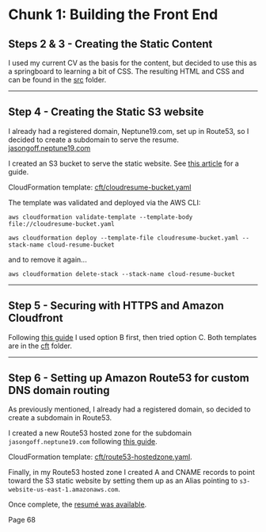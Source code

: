 # Chunk 1: Building the Front End
## Steps 2 & 3 - Creating the Static Content
I used my current CV as the basis for the content, but decided to use this as a springboard to learning a bit of CSS.  The resulting HTML and CSS and can be found in the [src](src) folder.

---
## Step 4 - Creating the Static S3 website
I already had a registered domain, Neptune19.com, set up in Route53, so I decided to create a subdomain to serve the resume. [jasongoff.neptune19.com](http://jasongoff.neptune19.com)

I created an S3 bucket to serve the static website.  See [this article](https://docs.aws.amazon.com/AmazonS3/latest/userguide/HostingWebsiteOnS3Setup.html) for a guide.

CloudFormation template: [cft/cloudresume-bucket.yaml](cft/cloudresume-bucket.yaml)

The template was validated and deployed via the AWS CLI:
```
aws cloudformation validate-template --template-body file://cloudresume-bucket.yaml

aws cloudformation deploy --template-file cloudresume-bucket.yaml --stack-name cloud-resume-bucket
```
and to remove it again...
```
aws cloudformation delete-stack --stack-name cloud-resume-bucket
```

---
## Step 5 - Securing with HTTPS and Amazon Cloudfront
Following [this guide](https://aws.amazon.com/blogs/networking-and-content-delivery/amazon-s3-amazon-cloudfront-a-match-made-in-the-cloud/) I used option B first, then tried option C.  Both templates are in the [cft](cft/) folder.

---
## Step 6 - Setting up Amazon Route53 for custom DNS domain routing
As previously mentioned, I already had a registered domain, so decided to create a subdomain in Route53.

I created a new Route53 hosted zone for the subdomain `jasongoff.neptune19.com` following [this guide](https://aws.amazon.com/premiumsupport/knowledge-center/create-subdomain-route-53/).

CloudFormation template: [cft/route53-hostedzone.yaml](cft/route53-hostedzone.yaml).

Finally, in my Route53 hosted zone I created A and CNAME records to point toward the S3 static website by setting them up as an Alias pointing to `s3-website-us-east-1.amazonaws.com`.

Once complete, the [resumé was available](http://jasongoff.neptune19.com/).




Page 68

